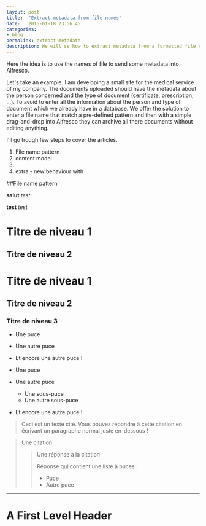 ```yaml
---
layout: post
title:  "Extract metadata from file names"
date:   2015-01-18 23:56:45
categories:
- blog
permalink: extract-metadata
description: We will se how to extract metadata from a formatted file name.
---
```


Here the idea is to use the names of file to send some metadata into Alfresco. 

Let's take an example. I am developing a small site for the medical service of my company. The documents uploaded should have the metadata about the person concerned and
the type of document (certificate, prescription, ...). To avoid to enter all the information about the person and type of document which we already have in a database.
 We offer the solution to enter a file name that match a pre-defined pattern and then with a simple drag-and-drop into 
 Alfresco they can archive all there documents without editing anything. 
 
 I'll go trough few steps to cover the articles. 
 
 1. File name pattern
 2. content model
 3. 
 4. extra - new behaviour with
 
 ##File name pattern
 
 **salut**
 _test_
 
 __test__
 *test*
 
 Titre de niveau 1
 =================

 Titre de niveau 2
 -----------------
 
# Titre de niveau 1

## Titre de niveau 2

 ### Titre de niveau 3
 
 * Une puce
 * Une autre puce
 * Et encore une autre puce !
 
 * Une puce
 * Une autre puce
     * Une sous-puce
     * Une autre sous-puce
 * Et encore une autre puce !
 
> Ceci est un texte cité. Vous pouvez répondre
> à cette citation en écrivant un paragraphe
> normal juste en-dessous !
 
 > Une citation
 >
 > > Une réponse à la citation
 > >
 > > Réponse qui contient une liste à puces :
 > >
 > > * Puce
 > > * Autre puce
 
 -----------------
 
 A First Level Header
 ====================


